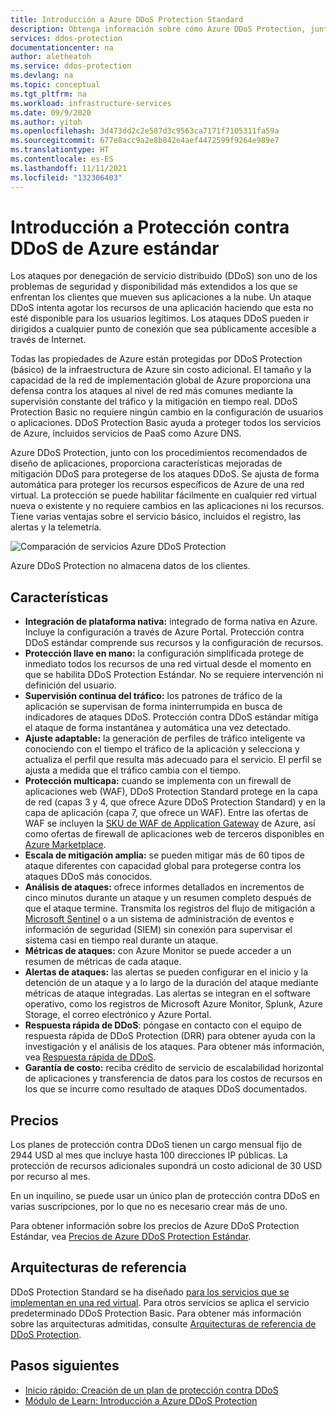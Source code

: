 ```yaml
---
title: Introducción a Azure DDoS Protection Standard
description: Obtenga información sobre cómo Azure DDoS Protection, junto con los procedimientos recomendados de diseño de aplicaciones, constituyen una defensa frente a los ataques DDoS.
services: ddos-protection
documentationcenter: na
author: aletheatoh
ms.service: ddos-protection
ms.devlang: na
ms.topic: conceptual
ms.tgt_pltfrm: na
ms.workload: infrastructure-services
ms.date: 09/9/2020
ms.author: yitoh
ms.openlocfilehash: 3d473dd2c2e587d3c9563ca7171f7105311fa59a
ms.sourcegitcommit: 677e8acc9a2e8b842e4aef4472599f9264e989e7
ms.translationtype: HT
ms.contentlocale: es-ES
ms.lasthandoff: 11/11/2021
ms.locfileid: "132306403"
---
```

# <a name="azure-ddos-protection-standard-overview"></a>Introducción a Protección contra DDoS de Azure estándar

Los ataques por denegación de servicio distribuido (DDoS) son uno de los problemas de seguridad y disponibilidad más extendidos a los que se enfrentan los clientes que mueven sus aplicaciones a la nube. Un ataque DDoS intenta agotar los recursos de una aplicación haciendo que esta no esté disponible para los usuarios legítimos. Los ataques DDoS pueden ir dirigidos a cualquier punto de conexión que sea públicamente accesible a través de Internet.

Todas las propiedades de Azure están protegidas por DDoS Protection (básico) de la infraestructura de Azure sin costo adicional. El tamaño y la capacidad de la red de implementación global de Azure proporciona una defensa contra los ataques al nivel de red más comunes mediante la supervisión constante del tráfico y la mitigación en tiempo real. DDoS Protection Basic no requiere ningún cambio en la configuración de usuarios o aplicaciones. DDoS Protection Basic ayuda a proteger todos los servicios de Azure, incluidos servicios de PaaS como Azure DNS.

Azure DDoS Protection, junto con los procedimientos recomendados de diseño de aplicaciones, proporciona características mejoradas de mitigación DDoS para protegerse de los ataques DDoS. Se ajusta de forma automática para proteger los recursos específicos de Azure de una red virtual. La protección se puede habilitar fácilmente en cualquier red virtual nueva o existente y no requiere cambios en las aplicaciones ni los recursos. Tiene varias ventajas sobre el servicio básico, incluidos el registro, las alertas y la telemetría. 

![Comparación de servicios Azure DDoS Protection](./media/ddos-protection-overview/ddos-comparison.png)

Azure DDoS Protection no almacena datos de los clientes.

## <a name="features"></a>Características

- **Integración de plataforma nativa:** integrado de forma nativa en Azure. Incluye la configuración a través de Azure Portal. Protección contra DDoS estándar comprende sus recursos y la configuración de recursos.
- **Protección llave en mano:** la configuración simplificada protege de inmediato todos los recursos de una red virtual desde el momento en que se habilita DDoS Protection Estándar. No se requiere intervención ni definición del usuario. 
- **Supervisión continua del tráfico:** los patrones de tráfico de la aplicación se supervisan de forma ininterrumpida en busca de indicadores de ataques DDoS. Protección contra DDoS estándar mitiga el ataque de forma instantánea y automática una vez detectado.
- **Ajuste adaptable:** la generación de perfiles de tráfico inteligente va conociendo con el tiempo el tráfico de la aplicación y selecciona y actualiza el perfil que resulta más adecuado para el servicio. El perfil se ajusta a medida que el tráfico cambia con el tiempo.
- **Protección multicapa:** cuando se implementa con un firewall de aplicaciones web (WAF), DDoS Protection Standard protege en la capa de red (capas 3 y 4, que ofrece Azure DDoS Protection Standard) y en la capa de aplicación (capa 7, que ofrece un WAF). Entre las ofertas de WAF se incluyen la [SKU de WAF de Application Gateway](../web-application-firewall/ag/ag-overview.md?toc=%2fazure%2fvirtual-network%2ftoc.json) de Azure, así como ofertas de firewall de aplicaciones web de terceros disponibles en [Azure Marketplace](https://azuremarketplace.microsoft.com/marketplace/apps?page=1&search=web%20application%20firewall).
- **Escala de mitigación amplia:** se pueden mitigar más de 60 tipos de ataque diferentes con capacidad global para protegerse contra los ataques DDoS más conocidos.
- **Análisis de ataques:** ofrece informes detallados en incrementos de cinco minutos durante un ataque y un resumen completo después de que el ataque termine. Transmita los registros del flujo de mitigación a [Microsoft Sentinel](../sentinel/data-connectors-reference.md#azure-ddos-protection) o a un sistema de administración de eventos e información de seguridad (SIEM) sin conexión para supervisar el sistema casi en tiempo real durante un ataque.
- **Métricas de ataques:** con Azure Monitor se puede acceder a un resumen de métricas de cada ataque.
- **Alertas de ataques:** las alertas se pueden configurar en el inicio y la detención de un ataque y a lo largo de la duración del ataque mediante métricas de ataque integradas. Las alertas se integran en el software operativo, como los registros de Microsoft Azure Monitor, Splunk, Azure Storage, el correo electrónico y Azure Portal.
- **Respuesta rápida de DDoS**: póngase en contacto con el equipo de respuesta rápida de DDoS Protection (DRR) para obtener ayuda con la investigación y el análisis de los ataques. Para obtener más información, vea [Respuesta rápida de DDoS](ddos-rapid-response.md).
- **Garantía de costo:** reciba crédito de servicio de escalabilidad horizontal de aplicaciones y transferencia de datos para los costos de recursos en los que se incurre como resultado de ataques DDoS documentados.

## <a name="pricing"></a>Precios

Los planes de protección contra DDoS tienen un cargo mensual fijo de 2944 USD al mes que incluye hasta 100 direcciones IP públicas. La protección de recursos adicionales supondrá un costo adicional de 30 USD por recurso al mes.

En un inquilino, se puede usar un único plan de protección contra DDoS en varias suscripciones, por lo que no es necesario crear más de uno.

Para obtener información sobre los precios de Azure DDoS Protection Estándar, vea [Precios de Azure DDoS Protection Estándar](https://azure.microsoft.com/pricing/details/ddos-protection/).

## <a name="reference-architectures"></a>Arquitecturas de referencia

DDoS Protection Standard se ha diseñado [para los servicios que se implementan en una red virtual](../virtual-network/virtual-network-for-azure-services.md). Para otros servicios se aplica el servicio predeterminado DDoS Protection Basic. Para obtener más información sobre las arquitecturas admitidas, consulte [Arquitecturas de referencia de DDoS Protection](./ddos-protection-reference-architectures.md). 

## <a name="next-steps"></a>Pasos siguientes

* [Inicio rápido: Creación de un plan de protección contra DDoS](manage-ddos-protection.md)
* [Módulo de Learn: Introducción a Azure DDoS Protection](/learn/modules/introduction-azure-ddos-protection/)
